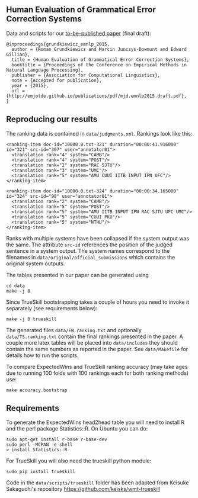 Human Evaluation of Grammatical Error Correction Systems
---

Data and scripts for our 
[to-be-published paper](http://emjotde.github.io/publications/pdf/mjd.emnlp2015.draft.pdf) (final draft):

    @inproceedings{grundkiewicz_emnlp_2015,
      author = {Roman Grundkiewicz and Marcin Junczys-Dowmunt and Edward Gillian},
      title = {Human Evaluation of Grammatical Error Correction Systems},
      booktitle = {Proceedings of the Conference on Empirical Methods in Natural Language Processing},
      publisher = {Association for Computational Linguistics},
      note = {Accepted for publication},
      year = {2015},
      url = {http://emjotde.github.io/publications/pdf/mjd.emnlp2015.draft.pdf},
    }

Reproducing our results
---

The ranking data is contained in `data/judgments.xml`. Rankings look like this:

    <ranking-item doc-id="10000.0.txt-321" duration="00:00:41.916000" id="321" src-id="307" user="annotator01">
      <translation rank="4" system="CAMB"/>
      <translation rank="4" system="POST"/>
      <translation rank="2" system="RAC SJTU"/>
      <translation rank="3" system="UMC"/>
      <translation rank="5" system="AMU CUUI IITB INPUT IPN UFC"/>
    </ranking-item>
  
    <ranking-item doc-id="10000.0.txt-324" duration="00:00:34.165000" id="324" src-id="98" user="annotator01">
      <translation rank="2" system="CAMB"/>
      <translation rank="5" system="POST"/>
      <translation rank="5" system="AMU IITB INPUT IPN RAC SJTU UFC UMC"/>
      <translation rank="5" system="CUUI PKU"/>
      <translation rank="5" system="NTHU"/>
    </ranking-item>

Ranks with multiple systems have been collapsed if the system output was the same. The attribute `src-id` references the position of the judged sentence in a system output. The system names correspond to the filenames in `data/original/official_submissions` which contains the original system outputs.

The tables presented in our paper can be generated using

    cd data
    make -j 8

Since TrueSkill bootstrapping takes a couple of hours you need to invoke it separately (see requirements below):

    make -j 8 trueskill

The generated files `data/EW.ranking.txt` and optionally `data/TS.ranking.txt` contain the final rankings presented in the paper. A couple more latex tables will be placed into `data/includes` they should contain the same numbers as reported in the paper. See `data/Makefile` for details how to run the scripts.

To compare ExpectedWins and TrueSkill ranking accuracy (may take ages due to running 100 folds with 100 rankings each for both ranking methods) use:

    make accuracy.bootstrap

Requirements
---

To generate the ExpectedWins head2head table you will need to install R and the perl package Statistics::R. On Ubuntu you can do:

    sudo apt-get install r-base r-base-dev
    sudo perl -MCPAN -e shell
    > install Statistics::R

For TrueSkill you will also need the trueskill python module:

    sudo pip install trueskill

Code in the `data/scripts/trueskill` folder has been adapted from Keisuke Sakaguchi's repository https://github.com/keisks/wmt-trueskill
